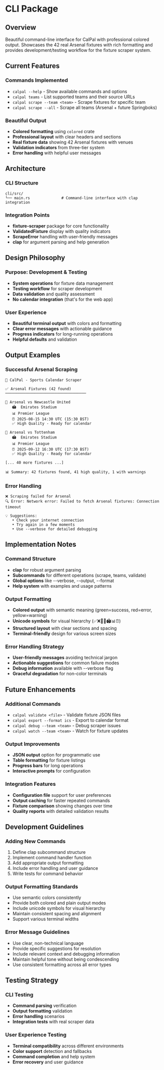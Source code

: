# CLI Package

## Overview
Beautiful command-line interface for CalPal with professional colored output. Showcases the 42 real Arsenal fixtures with rich formatting and provides development/testing workflow for the fixture scraper system.

## Current Features

### Commands Implemented
- `calpal --help` - Show available commands and options
- `calpal teams` - List supported teams and their source URLs
- `calpal scrape --team <team>` - Scrape fixtures for specific team
- `calpal scrape --all` - Scrape all teams (Arsenal + future Springboks)

### Beautiful Output
- **Colored formatting** using `colored` crate
- **Professional layout** with clear headers and sections
- **Real fixture data** showing 42 Arsenal fixtures with venues
- **Validation indicators** from three-tier system
- **Error handling** with helpful user messages

## Architecture

### CLI Structure
```
cli/src/
└── main.rs              # Command-line interface with clap integration
```

### Integration Points
- **fixture-scraper** package for core functionality
- **ValidatedFixture** display with quality indicators
- **ScrapeError** handling with user-friendly messages
- **clap** for argument parsing and help generation

## Design Philosophy

### Purpose: Development & Testing
- **System operations** for fixture data management
- **Testing workflow** for scraper development
- **Data validation** and quality assessment
- **No calendar integration** (that's for the web app)

### User Experience
- **Beautiful terminal output** with colors and formatting
- **Clear error messages** with actionable guidance
- **Progress indicators** for long-running operations
- **Helpful defaults** and validation

## Output Examples

### Successful Arsenal Scraping
```
🎯 CalPal - Sports Calendar Scraper

✅ Arsenal Fixtures (42 found)
────────────────────────────────────

📅 Arsenal vs Newcastle United
   🏟️  Emirates Stadium
   📊 Premier League
   ⏰ 2025-08-15 14:30 UTC (15:30 BST)
   ✅ High Quality - Ready for calendar

📅 Arsenal vs Tottenham
   🏟️  Emirates Stadium  
   📊 Premier League
   ⏰ 2025-09-12 16:30 UTC (17:30 BST)
   ✅ High Quality - Ready for calendar

[... 40 more fixtures ...]

📊 Summary: 42 fixtures found, 41 high quality, 1 with warnings
```

### Error Handling
```
❌ Scraping failed for Arsenal
🔍 Error: Network error: Failed to fetch Arsenal fixtures: Connection timeout

💡 Suggestions:
   • Check your internet connection
   • Try again in a few moments
   • Use --verbose for detailed debugging
```

## Implementation Notes

### Command Structure
- **clap** for robust argument parsing
- **Subcommands** for different operations (scrape, teams, validate)
- **Global options** like --verbose, --output, --format
- **Help system** with examples and usage patterns

### Output Formatting
- **Colored output** with semantic meaning (green=success, red=error, yellow=warning)
- **Unicode symbols** for visual hierarchy (✅❌🎯📅🏟️📊⏰)
- **Structured layout** with clear sections and spacing
- **Terminal-friendly** design for various screen sizes

### Error Handling Strategy
- **User-friendly messages** avoiding technical jargon
- **Actionable suggestions** for common failure modes
- **Debug information** available with --verbose flag
- **Graceful degradation** for non-color terminals

## Future Enhancements

### Additional Commands
- `calpal validate <file>` - Validate fixture JSON files
- `calpal export --format ics` - Export to calendar format
- `calpal debug --team <team>` - Debug scraper issues
- `calpal watch --team <team>` - Watch for fixture updates

### Output Improvements
- **JSON output** option for programmatic use
- **Table formatting** for fixture listings
- **Progress bars** for long operations
- **Interactive prompts** for configuration

### Integration Features
- **Configuration file** support for user preferences
- **Output caching** for faster repeated commands
- **Fixture comparison** showing changes over time
- **Quality reports** with detailed validation results

## Development Guidelines

### Adding New Commands
1. Define clap subcommand structure
2. Implement command handler function
3. Add appropriate output formatting
4. Include error handling and user guidance
5. Write tests for command behavior

### Output Formatting Standards
- Use semantic colors consistently
- Provide both colored and plain output modes
- Include unicode symbols for visual hierarchy
- Maintain consistent spacing and alignment
- Support various terminal widths

### Error Message Guidelines
- Use clear, non-technical language
- Provide specific suggestions for resolution
- Include relevant context and debugging information
- Maintain helpful tone without being condescending
- Use consistent formatting across all error types

## Testing Strategy

### CLI Testing
- **Command parsing** verification
- **Output formatting** validation
- **Error handling** scenarios
- **Integration tests** with real scraper data

### User Experience Testing
- **Terminal compatibility** across different environments
- **Color support** detection and fallbacks
- **Command completion** and help system
- **Error recovery** and user guidance